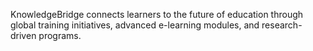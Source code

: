 KnowledgeBridge connects learners to the future of education through global training initiatives, advanced e-learning modules, and research-driven programs.
